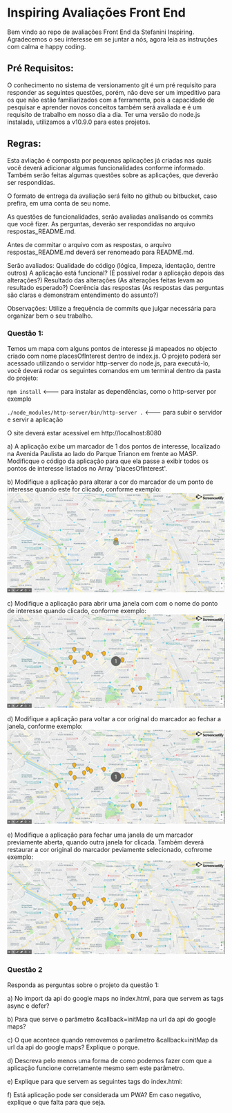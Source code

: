 
# Inspiring Avaliações Front End

Bem vindo ao repo de avaliações Front End da Stefanini Inspiring. Agradecemos o seu interesse em se juntar a nós, agora leia as instruções com calma e happy coding.


## Pré Requisitos:
O conhecimento no sistema de versionamento git é um pré requisito para responder as seguintes questões, porém, não deve ser um impeditivo para os que não estão familiarizados com a ferramenta, pois a capacidade de pesquisar e aprender novos conceitos também será avaliada e é um requisito de trabalho em nosso dia a dia.
Ter uma versão do node.js instalada, utilizamos a v10.9.0 para estes projetos.

## Regras:
Esta avliação é composta por pequenas aplicações já criadas nas quais você deverá adicionar algumas funcionalidades conforme informado.
Também serão feitas algumas questões sobre as aplicações, que deverão ser respondidas.

O formato de entrega da avaliação será feito no github ou bitbucket, caso prefira, em uma conta de seu nome.

As questões de funcionalidades, serão avaliadas analisando os commits que você fizer.
As perguntas, deverão ser respondidas no arquivo respostas_README.md.

Antes de commitar o arquivo com as respostas, o arquivo respostas_README.md deverá ser renomeado para README.md.


Serão avaliados:
Qualidade do código (lógica, limpeza, identação, dentre outros)
A aplicação está funcional? (É possível rodar a aplicação depois das alterações?)
Resultado das alterações (As alterações feitas levam ao resultado esperado?)
Coerência das respostas (As respostas das perguntas são claras e demonstram entendimento do assunto?)

Observações:
Utilize a frequência de commits que julgar necessária para organizar bem o seu trabalho.


### Questão 1:

Temos um mapa com alguns pontos de interesse já mapeados no objecto criado com nome placesOfInterest dentro de index.js.
O projeto poderá ser acessado utilizando o servidor http-server do node.js, para executá-lo, você deverá rodar os seguintes comandos em um terminal dentro da pasta do projeto:

`npm install` <--- para instalar as dependências, como o http-server por exemplo

`./node_modules/http-server/bin/http-server .`   <--- para subir o servidor e servir a aplicação 

O site deverá estar acessível em http://localhost:8080

a) A aplicação exibe um marcador de 1 dos pontos de interesse, localizado na Avenida Paulista ao lado do Parque Trianon em frente ao MASP.
Modificque o código da aplicação para que ela passe a exibir todos os pontos de interesse listados no Array 'placesOfInterest'.

b) Modifique a aplicação para alterar a cor do marcador de um ponto de interesse quando este for clicado, conforme exemplo:
![Exemplo](resources/examples/exemplo01.gif)

c) Modifique a aplicação para abrir uma janela com com o nome do ponto de interesse quando clicado, conforme exemplo:
![Exemplo](resources/examples/exemplo02.gif)

d) Modifique a aplicação para voltar a cor original do marcador ao fechar a janela, conforme exemplo: 
![Exemplo](resources/examples/exemplo03.gif)

e) Modifique a aplicação para fechar uma janela de um marcador previamente aberta, quando outra janela for clicada. Também deverá restaurar a cor original do marcador peviamente selecionado, cofnrome exemplo:
![Exemplo](resources/examples/exemplo04.gif)


### Questão 2
Responda as perguntas sobre o projeto da questão 1:

a) No import da api do google maps no index.html, para que servem as tags async e defer?

b) Para que serve o parâmetro &callback=initMap na url da api do google maps?

c) O que acontece quando removemos o parâmetro &callback=initMap da url da api do google maps? Explique o porque.

d) Descreva pelo menos uma forma de como podemos fazer com que a aplicação funcione corretamente mesmo sem este parâmetro.

e) Explique para que servem as seguintes tags do index.html: 
  <link rel="manifest" href="manifest.json">
  <meta name="theme-color" content="">
  <meta name="apple-mobile-web-app-capable" content="yes">
  <meta name="apple-mobile-web-app-status-bar-style" content="black">
  
f) Está aplicação pode ser considerada um PWA? Em caso negativo, explique o que falta para que seja.

